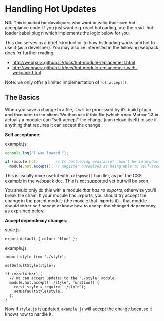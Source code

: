 # Handling Hot Updates

NB: This is suited for developers who want to write their own hot acceptance code.  If you just want e.g. react hotloading, use the react-hot-loader babel plugin which implements the logic below for you.

This doc serves as a brief introduction to how hotloading works and hot to use it (as a developer).  You may also be interested in the following webpack docs for further reading:

* http://webpack.github.io/docs/hot-module-replacement.html
* http://webpack.github.io/docs/hot-module-replacement-with-webpack.html

Note: we only offer a limited implementation of `hot.accept()`.

## The Basics

When you save a change to a file, it will be processed by it's build plugin and then sent to the client.  We then see if this file (which since Meteor 1.3 is actually a module) can "self-accept" the change (can reload itself) or see if anything that requires it can accept the change.

**Self acceptance**:

example.js:

```js
console.log("I was loaded!");

if (module.hot)        // Is hotloading available?  Won't be in production.
  module.hot.accept(); // Register ourselves as being able to self-accept
```

This is usually more useful with a `dispose()` handler, as per the CSS example in the webpack doc.  This is not supported yet but will be soon.

You should only do this with a module *that has no exports*, otherwise you'll break the chain.  If your module has imports, you should try accept the change in the parent module (the module that imports it) - that module should either self-accept or know how to accept the changed dependency, as explained below.

**Accept dependency changes**:

style.js:

```
export default { color: "blue" };
```

example.js

```
import style from './style';

setDefaultStyle(style);

if (module.hot) {
  // We can accept updates to the './style' module
  module.hot.accept('./style', function() {
    const style = require('./style');
    setDefaultStyle(style);
  })
}
```

Now if `style.js` is updated, `example.js` will accept the change because it knows how to handle it.
